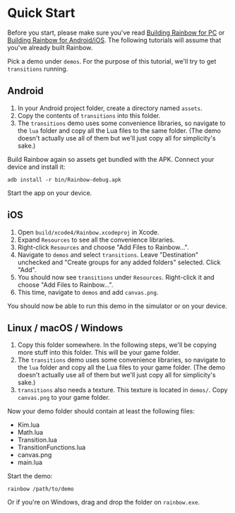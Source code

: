 # Quick Start

Before you start, please make sure you've read
[Building Rainbow for PC](#building-rainbow-for-pc) or
[Building Rainbow for Android/iOS](#building-rainbow-for-android-ios). The
following tutorials will assume that you've already built Rainbow.

Pick a demo under `demos`. For the purpose of this tutorial, we'll try to get
`transitions` running.

## Android

1. In your Android project folder, create a directory named `assets`.
2. Copy the contents of `transitions` into this folder.
3. The `transitions` demo uses some convenience libraries, so navigate to the
   `lua` folder and copy all the Lua files to the same folder. (The demo doesn't
   actually use all of them but we'll just copy all for simplicity's sake.)

Build Rainbow again so assets get bundled with the APK. Connect your device and
install it:

```shell
adb install -r bin/Rainbow-debug.apk
```

Start the app on your device.

## iOS

1. Open `build/xcode4/Rainbow.xcodeproj` in Xcode.
2. Expand `Resources` to see all the convenience libraries.
3. Right-click `Resources` and choose "Add Files to Rainbow...".
4. Navigate to `demos` and select `transitions`. Leave "Destination" unchecked
   and "Create groups for any added folders" selected. Click "Add".
5. You should now see `transitions` under `Resources`. Right-click it and choose
   "Add Files to Rainbow...".
6. This time, navigate to `demos` and add `canvas.png`.

You should now be able to run this demo in the simulator or on your device.

## Linux / macOS / Windows

1. Copy this folder somewhere. In the following steps, we'll be copying more
   stuff into this folder. This will be your game folder.
2. The `transitions` demo uses some convenience libraries, so navigate to the
   `lua` folder and copy all the Lua files to your game folder. (The demo
   doesn't actually use all of them but we'll just copy all for simplicity's
   sake.)
3. `transitions` also needs a texture. This texture is located in
   `demos/`. Copy `canvas.png` to your game folder.

Now your demo folder should contain at least the following files:

  - Kim.lua
  - Math.lua
  - Transition.lua
  - TransitionFunctions.lua
  - canvas.png
  - main.lua

Start the demo:

```shell
rainbow /path/to/demo
```

Or if you're on Windows, drag and drop the folder on `rainbow.exe`.

